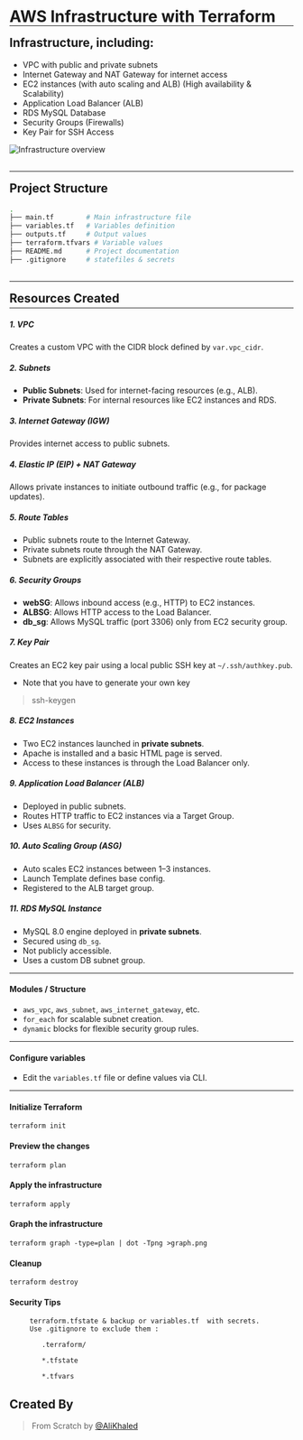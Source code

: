 # AWS Infrastructure with Terraform
<hr style="margin-top: -20px; margin-bottom: -12px;">

## Infrastructure, including:

- VPC with public and private subnets
- Internet Gateway and NAT Gateway for internet access
- EC2 instances (with auto scaling and ALB) (High availability & Scalability)
- Application Load Balancer (ALB)
- RDS MySQL Database
- Security Groups (Firewalls)
- Key Pair for SSH Access

![Infrastructure overview]([https://github.com/AliKhaledElbaqly/AWS-PROJECT-1/blob/main/Media/vpc%20&%20subnets%20.png?raw=true](https://github.com/AliKhaledElbaqly/terraform-aws-infra/blob/main/Infrastructure%20Diagram%20.jpeg?raw=true))

<hr style="margin-top: 30px; margin-bottom: -12px;">

##  Project Structure

```bash
.
├── main.tf        # Main infrastructure file
├── variables.tf   # Variables definition
├── outputs.tf     # Output values 
├── terraform.tfvars # Variable values
├── README.md      # Project documentation
├── .gitignore     # statefiles & secrets
```
<hr style="margin-top: 30px; margin-bottom: -12px;">
<h2 style="margin-bottom: 0;">Resources Created</h2>
<hr style="margin-top: 4px; margin-bottom: 12px;">



##### 1. **VPC**
Creates a custom VPC with the CIDR block defined by `var.vpc_cidr`.

##### 2. **Subnets**
- **Public Subnets**: Used for internet-facing resources (e.g., ALB).
- **Private Subnets**: For internal resources like EC2 instances and RDS.

##### 3. **Internet Gateway (IGW)**
Provides internet access to public subnets.

##### 4. **Elastic IP (EIP) + NAT Gateway**
Allows private instances to initiate outbound traffic (e.g., for package updates).

##### 5. **Route Tables**
- Public subnets route to the Internet Gateway.
- Private subnets route through the NAT Gateway.
- Subnets are explicitly associated with their respective route tables.

##### 6. **Security Groups**
- **webSG**: Allows inbound access (e.g., HTTP) to EC2 instances.
- **ALBSG**: Allows HTTP access to the Load Balancer.
- **db_sg**: Allows MySQL traffic (port 3306) only from EC2 security group.

##### 7. **Key Pair**
Creates an EC2 key pair using a local public SSH key at `~/.ssh/authkey.pub`. 
 - Note that you have to generate your own key 
 > ssh-keygen

##### 8. **EC2 Instances**
- Two EC2 instances launched in **private subnets**.
- Apache is installed and a basic HTML page is served.
- Access to these instances is through the Load Balancer only.

##### 9. **Application Load Balancer (ALB)**
- Deployed in public subnets.
- Routes HTTP traffic to EC2 instances via a Target Group.
- Uses `ALBSG` for security.

##### 10. **Auto Scaling Group (ASG)**
- Auto scales EC2 instances between 1–3 instances.
- Launch Template defines base config.
- Registered to the ALB target group.

##### 11. **RDS MySQL Instance**
- MySQL 8.0 engine deployed in **private subnets**.
- Secured using `db_sg`.
- Not publicly accessible.
- Uses a custom DB subnet group.

---

####  Modules / Structure

- `aws_vpc`, `aws_subnet`, `aws_internet_gateway`, etc.
- `for_each` for scalable subnet creation.
- `dynamic` blocks for flexible security group rules.

---

#### Configure variables

- Edit the `variables.tf` file or define values via CLI.

---

#### Initialize Terraform
```
terraform init
```

#### Preview the changes
```
terraform plan
```
#### Apply the infrastructure
```
terraform apply
```
#### Graph the infrastructure
```
terraform graph -type=plan | dot -Tpng >graph.png
```
#### Cleanup
```
terraform destroy
```
#### Security Tips

```
     terraform.tfstate & backup or variables.tf  with secrets.
     Use .gitignore to exclude them :

        .terraform/

        *.tfstate

        *.tfvars
```
## Created By

> From Scratch by  [@AliKhaled](https://github.com/AliKhaledElbaqly)


